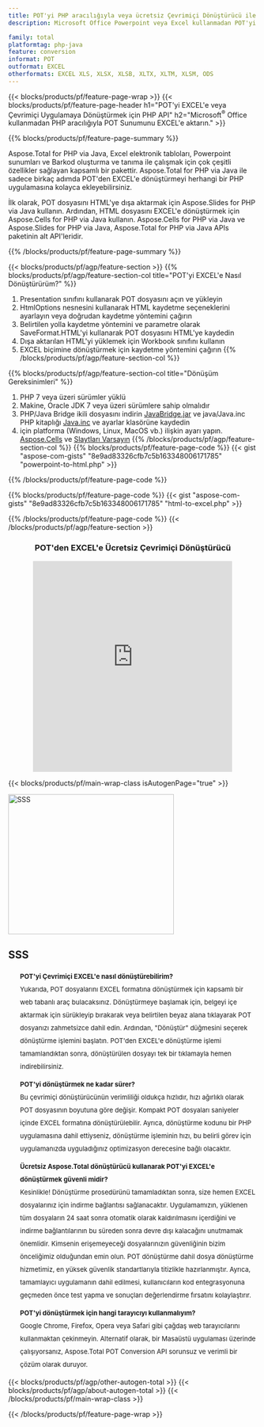 ```yaml
---
title: POT'yi PHP aracılığıyla veya ücretsiz Çevrimiçi Dönüştürücü ile EXCEL'e dönüştürün 
description: Microsoft Office Powerpoint veya Excel kullanmadan POT'yi EXCEL'e veya Çevrimiçi Uygulamaya Dönüştürmek için PHP API. Kodu entegre etmeden önce ücretsiz POT'den EXCEL'e çevrimiçi dönüştürücüyü hızlı bir şekilde test edin. 

family: total
platformtag: php-java
feature: conversion
informat: POT
outformat: EXCEL
otherformats: EXCEL XLS, XLSX, XLSB, XLTX, XLTM, XLSM, ODS
---
```

{{< blocks/products/pf/feature-page-wrap >}}
{{< blocks/products/pf/feature-page-header h1="POT'yi EXCEL'e veya Çevrimiçi Uygulamaya Dönüştürmek için PHP API" h2="Microsoft<sup>&reg;</sup> Office kullanmadan PHP aracılığıyla POT Sunumunu EXCEL'e aktarın." >}}

{{% blocks/products/pf/feature-page-summary %}}

Aspose.Total for PHP via Java, Excel elektronik tabloları, Powerpoint sunumları ve Barkod oluşturma ve tanıma ile çalışmak için çok çeşitli özellikler sağlayan kapsamlı bir pakettir. Aspose.Total for PHP via Java ile sadece birkaç adımda POT'den EXCEL'e dönüştürmeyi herhangi bir PHP uygulamasına kolayca ekleyebilirsiniz.

İlk olarak, POT dosyasını HTML'ye dışa aktarmak için Aspose.Slides for PHP via Java kullanın. Ardından, HTML dosyasını EXCEL'e dönüştürmek için Aspose.Cells for PHP via Java kullanın. Aspose.Cells for PHP via Java ve Aspose.Slides for PHP via Java, Aspose.Total for PHP via Java APIs paketinin alt API'leridir.

{{% /blocks/products/pf/feature-page-summary  %}}

{{< blocks/products/pf/agp/feature-section >}}
{{% blocks/products/pf/agp/feature-section-col title="POT'yi EXCEL'e Nasıl Dönüştürürüm?" %}}
1. Presentation sınıfını kullanarak POT dosyasını açın ve yükleyin
2. HtmlOptions nesnesini kullanarak HTML kaydetme seçeneklerini ayarlayın veya doğrudan kaydetme yöntemini çağırın
3. Belirtilen yolla kaydetme yöntemini ve parametre olarak SaveFormat.HTML'yi kullanarak POT dosyasını HTML'ye kaydedin
4. Dışa aktarılan HTML'yi yüklemek için Workbook sınıfını kullanın
5. EXCEL biçimine dönüştürmek için kaydetme yöntemini çağırın
{{% /blocks/products/pf/agp/feature-section-col %}}

{{% blocks/products/pf/agp/feature-section-col title="Dönüşüm Gereksinimleri" %}}
1. PHP 7 veya üzeri sürümler yüklü
2. Makine, Oracle JDK 7 veya üzeri sürümlere sahip olmalıdır
3. PHP/Java Bridge ikili dosyasını indirin [JavaBridge.jar](http://php-java-bridge.sourceforge.net/pjb/download.php) ve java/Java.inc PHP kitaplığı [Java.inc](http://php-java-bridge.sourceforge.net/pjb/download.php) ve ayarlar klasörüne kaydedin
4. için platforma (Windows, Linux, MacOS vb.) ilişkin ayarı yapın. [Aspose.Cells](https://docs.aspose.com/cells/php-java/setup-and-installation-guidelines/) ve [Slaytları Varsayın](https://docs.aspose.com/slides/php-java/installation/)
{{% /blocks/products/pf/agp/feature-section-col %}}
{{% blocks/products/pf/feature-page-code %}}
{{< gist "aspose-com-gists" "8e9ad83326cfb7c5b163348006171785" "powerpoint-to-html.php" >}}

{{% /blocks/products/pf/feature-page-code %}}

{{% blocks/products/pf/feature-page-code %}}
{{< gist "aspose-com-gists" "8e9ad83326cfb7c5b163348006171785" "html-to-excel.php" >}}

{{% /blocks/products/pf/feature-page-code %}}
{{< /blocks/products/pf/agp/feature-section >}}

<div class="container-fluid agp-content bg-white aboutfile box-1 vh100 section nopbtm">
<div class=container>
<div class=row>
<div class="demobox tc col-md-12 padding-0" align="center">

<h3>POT'den EXCEL'e Ücretsiz Çevrimiçi Dönüştürücü</h3>

<iframe style="border: none; height: 426px;" scrolling="no" src="https://total-conversion-app-65z5r2lp.qa.k8s.dynabic.com/?to=xlsx&from=pptx" id="child-iframe" width="80%"></iframe>

</div></div>
</div></div>

{{< blocks/products/pf/main-wrap-class isAutogenPage="true" >}}
<style>.howtolist li{margin-right: 0!important;line-height: 26px;position: relative;margin-bottom: 10px;font-size: 13px;list-style-type: none;}</style>
<div class="col-md-12 tl bg-gray-dark howtolist section">
  <a class="anchor" name="faqpage"></a>
  <div class="container tl dflex" itemscope="" itemtype="https://schema.org/FAQPage">
      <div class="col-md-4 howtosectiongfx">
          <img class="social-panel-hide-on-mobile" src="https://www.groupdocs.cloud/templates/brand/images/groupdocs/conversion/groupdocs_conversion-brand.png" alt="SSS" width="335" height="283">
      </div>
      <div class="howtosection col-md-8">
          <div>
              <h2>SSS</h2>
              <ul>
                  <li itemscope="" itemprop="mainEntity" itemtype="https://schema.org/Question">
                      <div>
                          <span itemprop="name"><b>POT'yi Çevrimiçi EXCEL'e nasıl dönüştürebilirim?</b></span>
                      </div>
                      <div itemscope="" itemprop="acceptedAnswer" itemtype="https://schema.org/Answer">
                          <span itemprop="text">Yukarıda, POT dosyalarını EXCEL formatına dönüştürmek için kapsamlı bir web tabanlı araç bulacaksınız. Dönüştürmeye başlamak için, belgeyi içe aktarmak için sürükleyip bırakarak veya belirtilen beyaz alana tıklayarak POT dosyanızı zahmetsizce dahil edin. Ardından, "Dönüştür" düğmesini seçerek dönüştürme işlemini başlatın. POT'den EXCEL'e dönüştürme işlemi tamamlandıktan sonra, dönüştürülen dosyayı tek bir tıklamayla hemen indirebilirsiniz.</span>
                      </div>
                  </li>
                  <li itemscope="" itemprop="mainEntity" itemtype="https://schema.org/Question">
                      <div>
                          <span itemprop="name"><b>POT'yi dönüştürmek ne kadar sürer?</b></span>
                      </div>
                      <div itemscope="" itemprop="acceptedAnswer" itemtype="https://schema.org/Answer">
                          <span itemprop="text">Bu çevrimiçi dönüştürücünün verimliliği oldukça hızlıdır, hızı ağırlıklı olarak POT dosyasının boyutuna göre değişir. Kompakt POT dosyaları saniyeler içinde EXCEL formatına dönüştürülebilir. Ayrıca, dönüştürme kodunu bir PHP uygulamasına dahil ettiyseniz, dönüştürme işleminin hızı, bu belirli görev için uygulamanızda uyguladığınız optimizasyon derecesine bağlı olacaktır.</span>
                      </div>
                  </li>
                  <li itemscope="" itemprop="mainEntity" itemtype="https://schema.org/Question">
                      <div>
                          <span itemprop="name"><b>Ücretsiz Aspose.Total dönüştürücü kullanarak POT'yi EXCEL'e dönüştürmek güvenli midir?</b></span>
                      </div>
                      <div itemscope="" itemprop="acceptedAnswer" itemtype="https://schema.org/Answer">
                          <span itemprop="text">Kesinlikle! Dönüştürme prosedürünü tamamladıktan sonra, size hemen EXCEL dosyalarınız için indirme bağlantısı sağlanacaktır. Uygulamamızın, yüklenen tüm dosyaların 24 saat sonra otomatik olarak kaldırılmasını içerdiğini ve indirme bağlantılarının bu süreden sonra devre dışı kalacağını unutmamak önemlidir. Kimsenin erişemeyeceği dosyalarınızın güvenliğinin bizim önceliğimiz olduğundan emin olun. POT dönüştürme dahil dosya dönüştürme hizmetimiz, en yüksek güvenlik standartlarıyla titizlikle hazırlanmıştır. Ayrıca, tamamlayıcı uygulamanın dahil edilmesi, kullanıcıların kod entegrasyonuna geçmeden önce test yapma ve sonuçları değerlendirme fırsatını kolaylaştırır.</span>
                      </div>
                  </li>                 
                  <li itemscope="" itemprop="mainEntity" itemtype="https://schema.org/Question">
                      <div>
                          <span itemprop="name"><b>POT'yi dönüştürmek için hangi tarayıcıyı kullanmalıyım?</b></span>
                      </div>
                      <div itemscope="" itemprop="acceptedAnswer" itemtype="https://schema.org/Answer">
                          <span itemprop="text">Google Chrome, Firefox, Opera veya Safari gibi çağdaş web tarayıcılarını kullanmaktan çekinmeyin. Alternatif olarak, bir Masaüstü uygulaması üzerinde çalışıyorsanız, Aspose.Total POT Conversion API sorunsuz ve verimli bir çözüm olarak duruyor.</span>
                      </div>
                  </li>
              </ul>
          </div>
      </div>
  </div>
{{< blocks/products/pf/agp/other-autogen-total >}}
{{< blocks/products/pf/agp/about-autogen-total >}}
{{< /blocks/products/pf/main-wrap-class >}}

{{< /blocks/products/pf/feature-page-wrap >}}